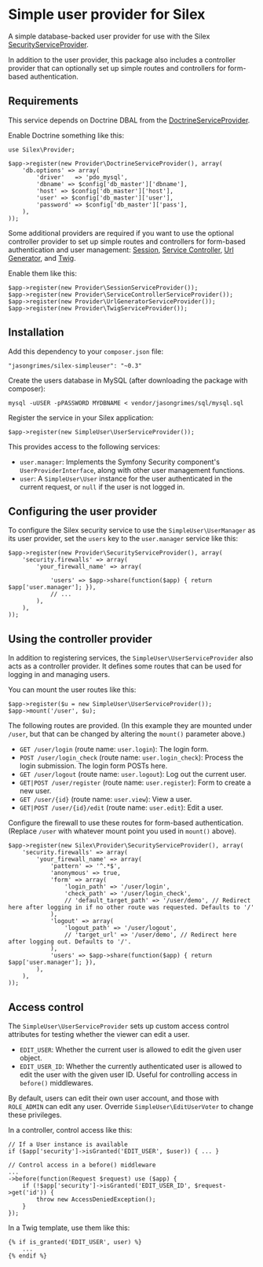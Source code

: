 Simple user provider for Silex
==============================

A simple database-backed user provider for use with the Silex [SecurityServiceProvider](http://silex.sensiolabs.org/doc/providers/security.html).

In addition to the user provider, this package also includes a controller provider that can optionally set up simple routes and controllers for form-based authentication.

Requirements
------------

This service depends on Doctrine DBAL from the [DoctrineServiceProvider](http://silex.sensiolabs.org/doc/providers/doctrine.html).

Enable Doctrine something like this:

    use Silex\Provider;

    $app->register(new Provider\DoctrineServiceProvider(), array(
        'db.options' => array(
            'driver'   => 'pdo_mysql',
            'dbname' => $config['db_master']['dbname'],
            'host' => $config['db_master']['host'],
            'user' => $config['db_master']['user'],
            'password' => $config['db_master']['pass'],
        ),
    ));

Some additional providers are required if you want to use the optional controller provider
to set up simple routes and controllers for form-based authentication and user management:
[Session](http://silex.sensiolabs.org/doc/providers/session.html),
[Service Controller](http://silex.sensiolabs.org/doc/providers/service_controller.html),
[Url Generator](http://silex.sensiolabs.org/doc/providers/url_generator.html),
and [Twig](http://silex.sensiolabs.org/doc/providers/twig.html).

Enable them like this:

    $app->register(new Provider\SessionServiceProvider()); 
    $app->register(new Provider\ServiceControllerServiceProvider()); 
    $app->register(new Provider\UrlGeneratorServiceProvider()); 
    $app->register(new Provider\TwigServiceProvider()); 

Installation
------------

Add this dependency to your `composer.json` file:

    "jasongrimes/silex-simpleuser": "~0.3"

Create the users database in MySQL (after downloading the package with composer):

    mysql -uUSER -pPASSWORD MYDBNAME < vendor/jasongrimes/sql/mysql.sql

Register the service in your Silex application:

    $app->register(new SimpleUser\UserServiceProvider());

This provides access to the following services:

* `user.manager`: Implements the Symfony Security component's `UserProviderInterface`, along with other user management functions.
* `user`: A `SimpleUser\User` instance for the user authenticated in the current request, or `null` if the user is not logged in.

Configuring the user provider
-----------------------------

To configure the Silex security service to use the `SimpleUser\UserManager` as its user provider, 
set the `users` key to the `user.manager` service like this:

    $app->register(new Provider\SecurityServiceProvider(), array(
        'security.firewalls' => array(
            'your_firewall_name' => array(

                'users' => $app->share(function($app) { return $app['user.manager']; }),
                // ...
            ),
        ),
    ));

Using the controller provider
-----------------------------

In addition to registering services, the `SimpleUser\UserServiceProvider` also acts as a controller provider. 
It defines some routes that can be used for logging in and managing users.

You can mount the user routes like this:

    $app->register($u = new SimpleUser\UserServiceProvider());
    $app->mount('/user', $u);

The following routes are provided. (In this example they are mounted under `/user`, but that can be changed by altering the `mount()` parameter above.)

* `GET /user/login` (route name: `user.login`): The login form.
* `POST /user/login_check` (route name: `user.login_check`): Process the login submission. The login form POSTs here.
* `GET /user/logout` (route name: `user.logout`): Log out the current user.
* `GET|POST /user/register` (route name: `user.register`): Form to create a new user.
* `GET /user/{id}` (route name: `user.view`): View a user.
* `GET|POST /user/{id}/edit` (route name: `user.edit`): Edit a user.

Configure the firewall to use these routes for form-based authentication. (Replace `/user` with whatever mount point you used in `mount()` above).

    $app->register(new Silex\Provider\SecurityServiceProvider(), array(
        'security.firewalls' => array(
            'your_firewall_name' => array(
                'pattern' => '^.*$',
                'anonymous' => true,
                'form' => array(
                    'login_path' => '/user/login',
                    'check_path' => '/user/login_check',
                    // 'default_target_path' => '/user/demo', // Redirect here after logging in if no other route was requested. Defaults to '/'
                ),
                'logout' => array(
                    'logout_path' => '/user/logout',
                    // 'target_url' => '/user/demo', // Redirect here after logging out. Defaults to '/'.
                ),
                'users' => $app->share(function($app) { return $app['user.manager']; }),
            ),
        ),
    ));

Access control
--------------

The `SimpleUser\UserServiceProvider` sets up custom access control attributes for testing whether the viewer can edit a user.

* `EDIT_USER`: Whether the current user is allowed to edit the given user object.
* `EDIT_USER_ID`: Whether the currently authenticated user is allowed to edit the user with the given user ID. Useful for controlling access in `before()` middlewares.

By default, users can edit their own user account, and those with `ROLE_ADMIN` can edit any user.
Override `SimpleUser\EditUserVoter` to change these privileges.

In a controller, control access like this:

    // If a User instance is available
    if ($app['security']->isGranted('EDIT_USER', $user)) { ... }

    // Control access in a before() middleware
    ...
    ->before(function(Request $request) use ($app) {
        if (!$app['security']->isGranted('EDIT_USER_ID', $request->get('id')) { 
            throw new AccessDeniedException();
        }
    });

In a Twig template, use them like this:

    {% if is_granted('EDIT_USER', user) %}
        ...
    {% endif %}



